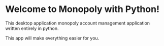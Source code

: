 # Welcome to Monopoly with Python!

This desktop application monopoly account management application written entirely in python.

This app will make everything easier for you.
